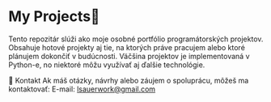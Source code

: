 # My Projects🐍

Tento repozitár slúži ako moje osobné portfólio programátorských projektov.
Obsahuje hotové projekty aj tie, na ktorých práve pracujem alebo ktoré plánujem dokončiť v budúcnosti.
Väčšina projektov je implementovaná v Python-e, no niektoré môžu využívať aj ďalšie technológie.

📧 Kontakt
Ak máš otázky, návrhy alebo záujem o spoluprácu, môžeš ma kontaktovať:
E-mail: lsauerwork@gmail.com

